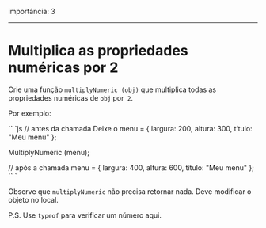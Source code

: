 importância: 3

---

# Multiplica as propriedades numéricas por 2

Crie uma função `multiplyNumeric (obj)` que multiplica todas as propriedades numéricas de `obj` por` 2`.

Por exemplo:

`` `js
// antes da chamada
Deixe o menu = {
largura: 200,
altura: 300,
título: "Meu menu"
};

MultiplyNumeric (menu);

// após a chamada
menu = {
largura: 400,
altura: 600,
título: "Meu menu"
};
`` `

Observe que `multiplyNumeric` não precisa retornar nada. Deve modificar o objeto no local.

P.S. Use `typeof` para verificar um número aqui.


